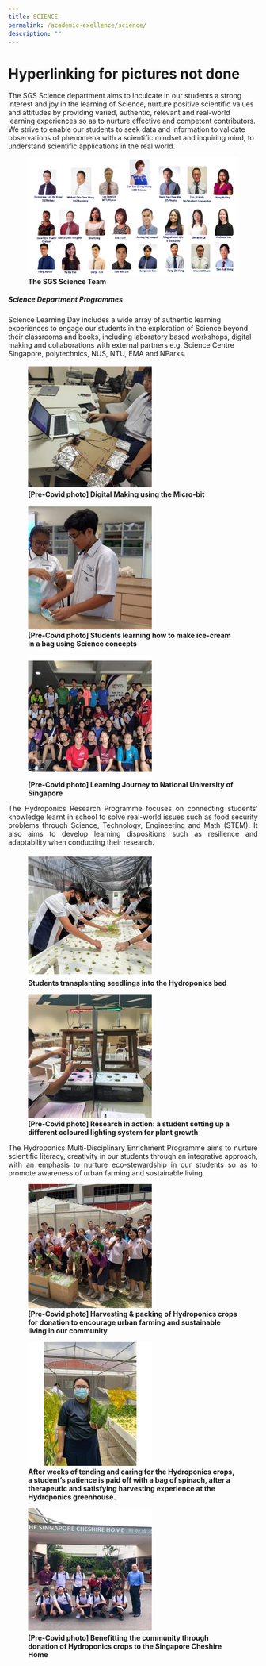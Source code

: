 ```yaml
---
title: SCIENCE
permalink: /academic-exellence/science/
description: ""
---
```

# Hyperlinking for pictures not done

The SGS Science department aims to inculcate in our students a strong interest and joy in the learning of Science, nurture positive scientific values and attitudes by providing varied, authentic, relevant and real-world learning experiences so as to nurture effective and competent contributors. We strive to enable our students to seek data and information to validate observations of phenomena with a scientific mindset and inquiring mind, to understand scientific applications in the real world.

<figure>
<img src="/images/Slide1-1-768x432.jpg">
<figcaption> <strong> The SGS Science Team</strong> </figcaption>
</figure>

##### **Science Department Programmes**

Science Learning Day includes a wide array of authentic learning experiences to engage our students in the exploration of Science beyond their classrooms and books, including laboratory based workshops, digital making and collaborations with external partners e.g. Science Centre Singapore, polytechnics, NUS, NTU, EMA and NParks.

<figure>
<img src="/images/Slide4-1-250x250.jpg">
<figcaption> <strong> [Pre-Covid photo] Digital Making using the Micro-bit</strong> </figcaption>
</figure>

<figure>
<img src="/images/Slide2-1-250x250.jpg">
<figcaption> <strong> [Pre-Covid photo] Students learning how to make ice-cream in a bag using Science concepts</strong> </figcaption>
</figure>

<figure>
<img src="/images/Slide3-1-250x250.jpg">
<figcaption> <strong> [Pre-Covid photo] Learning Journey to National University of Singapore</strong> </figcaption>
</figure>

<p style="text-align: justify;"> The Hydroponics Research Programme focuses on connecting students’ knowledge learnt in school to solve real-world issues such as food security problems through Science, Technology, Engineering and Math (STEM). It also aims to develop learning dispositions such as resilience and adaptability when conducting their research. </p>

<figure>
<img src="/images/Slide5-1-250x250.jpg">
<figcaption> <strong>Students transplanting seedlings into the Hydroponics bed</strong> </figcaption>
</figure>

<figure>
<img src="/images/Slide6-1-250x250.jpg">
<figcaption> <strong> [Pre-Covid photo] Research in action: a student setting up a different coloured lighting system for plant growth</strong> </figcaption>
</figure>

<p style="text-align: justify;"> The Hydroponics Multi-Disciplinary Enrichment Programme aims to nurture scientific literacy, creativity in our students through an integrative approach, with an emphasis to nurture eco-stewardship in our students so as to promote awareness of urban farming and sustainable living. </p>

<figure>
<img src="/images/Slide8-250x250.jpg">
<figcaption> <strong> [Pre-Covid photo] Harvesting & packing of Hydroponics crops for donation to encourage urban farming and sustainable living in our community</strong> </figcaption>
</figure>

<figure>
<img src="/images/Slide7-2-250x250.jpg">
<figcaption> <strong>After weeks of tending and caring for the Hydroponics crops, a student’s patience is paid off with a bag of spinach, after a therapeutic and satisfying harvesting experience at the Hydroponics greenhouse.</strong> </figcaption>
</figure>

<figure>
<img src="/images/Slide9-250x250.jpg">
<figcaption> <strong>[Pre-Covid photo] Benefitting the community through donation of Hydroponics crops to the Singapore Cheshire Home</strong> </figcaption>
</figure>

